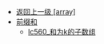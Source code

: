- [返回上一级 [array]](算法/array/)
- [前缀和](算法/array/前缀和/)
  - [lc560_和为k的子数组](算法/array/前缀和/lc560_和为k的子数组.md)
